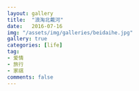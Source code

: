 ```yaml
---
layout: gallery
title:  "浪淘北戴河"
date:   2016-07-16
img: "/assets/img/galleries/beidaihe.jpg"
gallery: true
categories: [life]
tag:
- 爱情
- 旅行
- 家祺
comments: false
---
```


